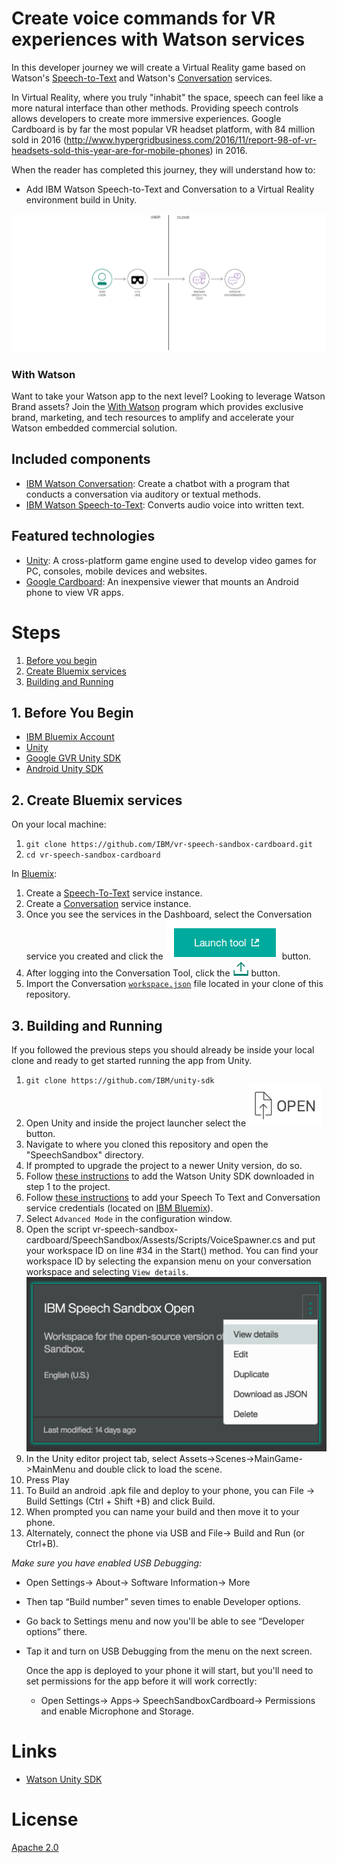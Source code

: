 # Create voice commands for VR experiences with Watson services

In this developer journey we will create a Virtual Reality game based on Watson's [Speech-to-Text](https://www.ibm.com/watson/developercloud/speech-to-text.html) and Watson's [Conversation](https://www.ibm.com/watson/developercloud/conversation.html) services.

In Virtual Reality, where you truly "inhabit" the space, speech can feel like a more natural interface than other methods. Providing speech controls allows developers to create more immersive experiences. Google Cardboard is by far the most popular VR headset platform, with 84 million sold in 2016 (http://www.hypergridbusiness.com/2016/11/report-98-of-vr-headsets-sold-this-year-are-for-mobile-phones) in 2016.

When the reader has completed this journey, they will understand how to:

* Add IBM Watson Speech-to-Text and Conversation to a Virtual Reality environment build in Unity.

![](doc/source/images/architecture.png)

### With Watson

Want to take your Watson app to the next level? Looking to leverage Watson Brand assets? Join the [With Watson](https://www.ibm.com/watson/with-watson) program which provides exclusive brand, marketing, and tech resources to amplify and accelerate your Watson embedded commercial solution.

## Included components

* [IBM Watson Conversation](https://www.ibm.com/watson/developercloud/conversation.html): Create a chatbot with a program that conducts a conversation via auditory or textual methods.
* [IBM Watson Speech-to-Text](https://www.ibm.com/watson/developercloud/speech-to-text.html): Converts audio voice into written text.

## Featured technologies

* [Unity](https://unity3d.com/): A cross-platform game engine used to develop video games for PC, consoles, mobile devices and websites.
* [Google Cardboard](https://vr.google.com/cardboard/): An inexpensive viewer that mounts an Android phone to view VR apps.

# Steps

1. [Before you begin](#1-before-you-begin)
2. [Create Bluemix services](#2-create-bluemix-services)
3. [Building and Running](#3-building-and-running)

## 1. Before You Begin

* [IBM Bluemix Account](http://ibm.biz/Bdimr6)
* [Unity](https://unity3d.com/get-unity/download)
* [Google GVR Unity SDK](https://developers.google.com/vr/unity/get-started)
* [Android Unity SDK](https://docs.unity3d.com/Manual/android-sdksetup.html) 

## 2. Create Bluemix services

On your local machine:
1. `git clone https://github.com/IBM/vr-speech-sandbox-cardboard.git`
2. `cd vr-speech-sandbox-cardboard`

In [Bluemix](https://console.ng.bluemix.net/):

1. Create a [Speech-To-Text](https://console.ng.bluemix.net/catalog/speech-to-text/) service instance.
2. Create a [Conversation](https://console.ng.bluemix.net/catalog/services/conversation/) service instance.
3. Once you see the services in the Dashboard, select the Conversation service you created and click the !["Launch Tool"](/doc/source/images/workspace_launch.png?raw=true) button.
4. After logging into the Conversation Tool, click the !["Import"](/doc/source/images/import_icon.png?raw=true) button.
5. Import the Conversation [`workspace.json`](data/workspace.json) file located in your clone of this repository.

## 3. Building and Running

If you followed the previous steps you should already be inside your local clone and ready to get started running the app from Unity.

1. `git clone https://github.com/IBM/unity-sdk`
2. Open Unity and inside the project launcher select the ![Open](doc/source/images/unity_open.png?raw=true) button.
3. Navigate to where you cloned this repository and open the "SpeechSandbox" directory.
4. If prompted to upgrade the project to a newer Unity version, do so.
5. Follow [these instructions](https://github.com/IBM/unity-sdk#getting-the-watson-sdk-and-adding-it-to-unity) to add the Watson Unity SDK downloaded in step 1 to the project.
6. Follow [these instructions](https://github.com/IBM/unity-sdk#configuring-your-service-credentials) to add your Speech To Text and Conversation service credentials (located on [IBM Bluemix](https://console.ng.bluemix.net/)).
7. Select `Advanced Mode` in the configuration window.
8. Open the script vr-speech-sandbox-cardboard/SpeechSandbox/Assests/Scripts/VoiceSpawner.cs and put your workspace ID on line #34 in the Start() method.
 You can find your workspace ID by selecting the expansion menu on your conversation workspace and selecting `View details`.
    ![View Details Location](doc/source/images/workspace_details.png?raw=true)
9. In the Unity editor project tab, select Assets->Scenes->MainGame->MainMenu and double click to load the scene.
10. Press Play
11. To Build an android .apk file and deploy to your phone, you can File -> Build Settings (Ctrl + Shift +B) and click Build. 
12. When prompted you can name your build and then move it to your phone.
13. Alternately, connect the phone via USB and File-> Build and Run (or Ctrl+B).

   *Make sure you have enabled USB Debugging:*
     
* Open Settings-> About-> Software Information-> More

* Then tap “Build number” seven times to enable Developer options.

* Go back to Settings menu and now you'll be able to see “Developer options” there.

* Tap it and turn on USB Debugging from the menu on the next screen.

   Once the app is deployed to your phone it will start, but you'll need to set permissions for the app before it will work correctly:

  * Open Settings-> Apps-> SpeechSandboxCardboard-> Permissions and enable Microphone and Storage.

# Links

* [Watson Unity SDK](https://github.com/IBM/unity-sdk)

# License

[Apache 2.0](LICENSE)
